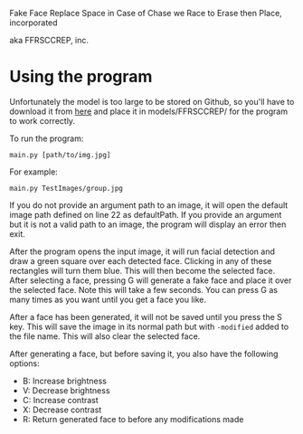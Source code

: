 Fake Face Replace Space in Case of Chase we Race to Erase then Place, incorporated

aka FFRSCCREP, inc.

# Using the program

Unfortunately the model is too large to be stored on Github, so you'll have to download it from [here](https://drive.google.com/file/d/1EfgKHikQ6ng6Pk-iZVgiy2QdEj_lRH5W/view?usp=sharing)
and place it in models/FFRSCCREP/ for the program to work correctly.

To run the program:

`main.py [path/to/img.jpg]`

For example:

`main.py TestImages/group.jpg`

If you do not provide an argument path to an image, it will open the default image path defined on line 22 as defaultPath.
If you provide an argument but it is not a valid path to an image, the program will display an error then exit.

After the program opens the input image, it will run facial detection and draw a green square over each detected face.
Clicking in any of these rectangles will turn them blue. This will then become the selected face.
After selecting a face, pressing G will generate a fake face and place it over the selected face. Note this will take a few seconds.
You can press G as many times as you want until you get a face you like.

After a face has been generated, it will not be saved until you press the S key. 
This will save the image in its normal path but with `-modified` added to the file name.
This will also clear the selected face.

After generating a face, but before saving it, you also have the following options:
* B: Increase brightness
* V: Decrease brightness
* C: Increase contrast
* X: Decrease contrast
* R: Return generated face to before any modifications made
